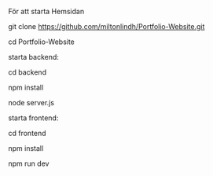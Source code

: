 För att starta Hemsidan 

git clone https://github.com/miltonlindh/Portfolio-Website.git

cd Portfolio-Website

starta backend:

cd backend

npm install

node server.js


starta frontend:

cd frontend

npm install

npm run dev
